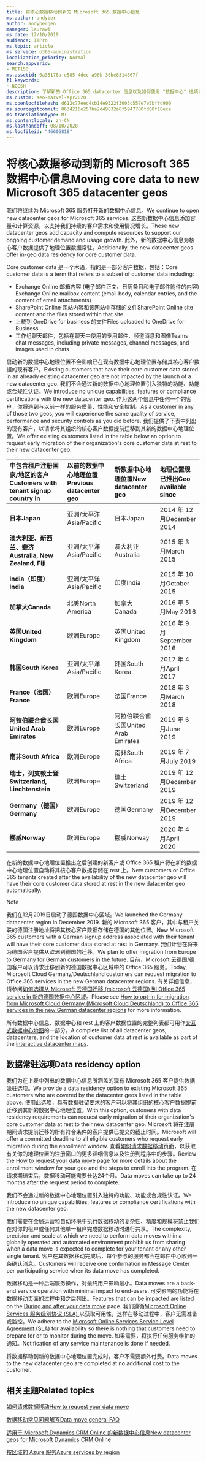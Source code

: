 ```yaml
---
title: 将核心数据移动到新的 Microsoft 365 数据中心信息
ms.author: andyber
author: andybergen
manager: laurawi
ms.date: 12/10/2019
audience: ITPro
ms.topic: article
ms.service: o365-administration
localization_priority: Normal
search.appverid:
- MET150
ms.assetid: 0a35176a-e585-4dec-a90b-36be8314667f
f1.keywords:
- NOCSH
description: 了解新的 Office 365 datacenter 信息以及如何使用 "数据中心" 选项请求将核心数据移动到新的地理位置。
ms.custom: seo-marvel-apr2020
ms.openlocfilehash: d612c77eec4cb14e9522f3003c557e7e5bffd900
ms.sourcegitcommit: 8634215e257ba2d49832a8f5947700fd00f18ece
ms.translationtype: MT
ms.contentlocale: zh-CN
ms.lasthandoff: 08/10/2020
ms.locfileid: "46606818"
---
```

# <a name="moving-core-data-to-new-microsoft-365-datacenter-geos"></a><span data-ttu-id="f1b76-103">将核心数据移动到新的 Microsoft 365 数据中心信息</span><span class="sxs-lookup"><span data-stu-id="f1b76-103">Moving core data to new Microsoft 365 datacenter geos</span></span>

<span data-ttu-id="f1b76-104">我们将继续为 Microsoft 365 服务打开新的数据中心信息。</span><span class="sxs-lookup"><span data-stu-id="f1b76-104">We continue to open new datacenter geos for Microsoft 365 services.</span></span> <span data-ttu-id="f1b76-105">这些新数据中心信息添加容量和计算资源，以支持我们持续的客户需求和使用情况增长。</span><span class="sxs-lookup"><span data-stu-id="f1b76-105">These new datacenter geos add capacity and compute resources to support our ongoing customer demand and usage growth.</span></span> <span data-ttu-id="f1b76-106">此外，新的数据中心信息为核心客户数据提供了地理位置数据常驻。</span><span class="sxs-lookup"><span data-stu-id="f1b76-106">Additionally, the new datacenter geos offer in-geo data residency for core customer data.</span></span> 

<span data-ttu-id="f1b76-107">Core customer data 是一个术语，指的是一部分客户数据，包括：</span><span class="sxs-lookup"><span data-stu-id="f1b76-107">Core customer data is a term that refers to a subset of customer data including:</span></span> 
- <span data-ttu-id="f1b76-108">Exchange Online 邮箱内容 (电子邮件正文、日历条目和电子邮件附件的内容) </span><span class="sxs-lookup"><span data-stu-id="f1b76-108">Exchange Online mailbox content (email body, calendar entries, and the content of email attachments)</span></span>
- <span data-ttu-id="f1b76-109">SharePoint Online 网站内容和该网站中存储的文件</span><span class="sxs-lookup"><span data-stu-id="f1b76-109">SharePoint Online site content and the files stored within that site</span></span>
- <span data-ttu-id="f1b76-110">上载到 OneDrive for business 的文件</span><span class="sxs-lookup"><span data-stu-id="f1b76-110">Files uploaded to OneDrive for Business</span></span>
- <span data-ttu-id="f1b76-111">工作组聊天邮件，包括在聊天中使用的专用邮件、频道消息和图像</span><span class="sxs-lookup"><span data-stu-id="f1b76-111">Teams chat messages, including private messages, channel messages, and images used in chats</span></span>
  
<span data-ttu-id="f1b76-112">启动新的数据中心地理位置不会影响已在现有数据中心地理位置存储其核心客户数据的现有客户。</span><span class="sxs-lookup"><span data-stu-id="f1b76-112">Existing customers that have their core customer data stored in an already existing datacenter geo are not impacted by the launch of a new datacenter geo.</span></span> <span data-ttu-id="f1b76-113">我们不会通过新的数据中心地理位置引入独特的功能、功能或合规性认证。</span><span class="sxs-lookup"><span data-stu-id="f1b76-113">We introduce no unique capabilities, features or compliance certifications with the new datacenter geo.</span></span> <span data-ttu-id="f1b76-114">作为这两个信息中任何一个的客户，你将遇到与以前一样的服务质量、性能和安全控制。</span><span class="sxs-lookup"><span data-stu-id="f1b76-114">As a customer in any of those two geos, you will experience the same quality of service, performance and security controls as you did before.</span></span> <span data-ttu-id="f1b76-115">我们提供了下表中列出的现有客户，以请求将其组织的核心客户数据提前迁移到其新的数据中心地理位置。</span><span class="sxs-lookup"><span data-stu-id="f1b76-115">We offer existing customers listed in the table below an option to request early migration of their organization's core customer data at rest to their new datacenter geo.</span></span>
  
|<span data-ttu-id="f1b76-116">**中包含租户注册国家/地区的客户**</span><span class="sxs-lookup"><span data-stu-id="f1b76-116">**Customers with tenant signup country in**</span></span>|<span data-ttu-id="f1b76-117">**以前的数据中心地理位置**</span><span class="sxs-lookup"><span data-stu-id="f1b76-117">**Previous datacenter geo**</span></span>|<span data-ttu-id="f1b76-118">**新数据中心地理位置**</span><span class="sxs-lookup"><span data-stu-id="f1b76-118">**New datacenter geo**</span></span>|<span data-ttu-id="f1b76-119">**地理位置现已推出**</span><span class="sxs-lookup"><span data-stu-id="f1b76-119">**Geo available since**</span></span>|
|:-----|:-----|:-----|:-----|
|<span data-ttu-id="f1b76-120">**日本**</span><span class="sxs-lookup"><span data-stu-id="f1b76-120">**Japan**</span></span>| <span data-ttu-id="f1b76-121">亚洲/太平洋</span><span class="sxs-lookup"><span data-stu-id="f1b76-121">Asia/Pacific</span></span> | <span data-ttu-id="f1b76-122">日本</span><span class="sxs-lookup"><span data-stu-id="f1b76-122">Japan</span></span> | <span data-ttu-id="f1b76-123">2014 年 12 月</span><span class="sxs-lookup"><span data-stu-id="f1b76-123">December 2014</span></span> |
|<span data-ttu-id="f1b76-124">**澳大利亚、新西兰、斐济**</span><span class="sxs-lookup"><span data-stu-id="f1b76-124">**Australia, New Zealand, Fiji**</span></span>| <span data-ttu-id="f1b76-125">亚洲/太平洋</span><span class="sxs-lookup"><span data-stu-id="f1b76-125">Asia/Pacific</span></span> | <span data-ttu-id="f1b76-126">澳大利亚</span><span class="sxs-lookup"><span data-stu-id="f1b76-126">Australia</span></span> | <span data-ttu-id="f1b76-127">2015 年 3 月</span><span class="sxs-lookup"><span data-stu-id="f1b76-127">March 2015</span></span> |
|<span data-ttu-id="f1b76-128">**India（印度）**</span><span class="sxs-lookup"><span data-stu-id="f1b76-128">**India**</span></span>| <span data-ttu-id="f1b76-129">亚洲/太平洋</span><span class="sxs-lookup"><span data-stu-id="f1b76-129">Asia/Pacific</span></span> | <span data-ttu-id="f1b76-130">印度</span><span class="sxs-lookup"><span data-stu-id="f1b76-130">India</span></span> | <span data-ttu-id="f1b76-131">2015 年 10 月</span><span class="sxs-lookup"><span data-stu-id="f1b76-131">October 2015</span></span> |
|<span data-ttu-id="f1b76-132">**加拿大**</span><span class="sxs-lookup"><span data-stu-id="f1b76-132">**Canada**</span></span>| <span data-ttu-id="f1b76-133">北美</span><span class="sxs-lookup"><span data-stu-id="f1b76-133">North America</span></span> | <span data-ttu-id="f1b76-134">加拿大</span><span class="sxs-lookup"><span data-stu-id="f1b76-134">Canada</span></span> | <span data-ttu-id="f1b76-135">2016 年 5 月</span><span class="sxs-lookup"><span data-stu-id="f1b76-135">May 2016</span></span> |
|<span data-ttu-id="f1b76-136">**英国**</span><span class="sxs-lookup"><span data-stu-id="f1b76-136">**United Kingdom**</span></span>| <span data-ttu-id="f1b76-137">欧洲</span><span class="sxs-lookup"><span data-stu-id="f1b76-137">Europe</span></span> | <span data-ttu-id="f1b76-138">英国</span><span class="sxs-lookup"><span data-stu-id="f1b76-138">United Kingdom</span></span> | <span data-ttu-id="f1b76-139">2016 年 9 月</span><span class="sxs-lookup"><span data-stu-id="f1b76-139">September 2016</span></span> |
|<span data-ttu-id="f1b76-140">**韩国**</span><span class="sxs-lookup"><span data-stu-id="f1b76-140">**South Korea**</span></span>| <span data-ttu-id="f1b76-141">亚洲/太平洋</span><span class="sxs-lookup"><span data-stu-id="f1b76-141">Asia/Pacific</span></span> | <span data-ttu-id="f1b76-142">韩国</span><span class="sxs-lookup"><span data-stu-id="f1b76-142">South Korea</span></span> | <span data-ttu-id="f1b76-143">2017 年 4 月</span><span class="sxs-lookup"><span data-stu-id="f1b76-143">April 2017</span></span> |
|<span data-ttu-id="f1b76-144">**France（法国）**</span><span class="sxs-lookup"><span data-stu-id="f1b76-144">**France**</span></span>| <span data-ttu-id="f1b76-145">欧洲</span><span class="sxs-lookup"><span data-stu-id="f1b76-145">Europe</span></span> | <span data-ttu-id="f1b76-146">法国</span><span class="sxs-lookup"><span data-stu-id="f1b76-146">France</span></span> | <span data-ttu-id="f1b76-147">2018 年 3 月</span><span class="sxs-lookup"><span data-stu-id="f1b76-147">March 2018</span></span> |
|<span data-ttu-id="f1b76-148">**阿拉伯联合酋长国**</span><span class="sxs-lookup"><span data-stu-id="f1b76-148">**United Arab Emirates**</span></span>| <span data-ttu-id="f1b76-149">欧洲</span><span class="sxs-lookup"><span data-stu-id="f1b76-149">Europe</span></span> | <span data-ttu-id="f1b76-150">阿拉伯联合酋长国</span><span class="sxs-lookup"><span data-stu-id="f1b76-150">United Arab Emirates</span></span> | <span data-ttu-id="f1b76-151">2019 年 6 月</span><span class="sxs-lookup"><span data-stu-id="f1b76-151">June 2019</span></span> |
|<span data-ttu-id="f1b76-152">**南非**</span><span class="sxs-lookup"><span data-stu-id="f1b76-152">**South Africa**</span></span>| <span data-ttu-id="f1b76-153">欧洲</span><span class="sxs-lookup"><span data-stu-id="f1b76-153">Europe</span></span> | <span data-ttu-id="f1b76-154">南非</span><span class="sxs-lookup"><span data-stu-id="f1b76-154">South Africa</span></span> | <span data-ttu-id="f1b76-155">2019 年 7 月</span><span class="sxs-lookup"><span data-stu-id="f1b76-155">July 2019</span></span> |
|<span data-ttu-id="f1b76-156">**瑞士，列支敦士登**</span><span class="sxs-lookup"><span data-stu-id="f1b76-156">**Switzerland, Liechtenstein**</span></span>| <span data-ttu-id="f1b76-157">欧洲</span><span class="sxs-lookup"><span data-stu-id="f1b76-157">Europe</span></span> | <span data-ttu-id="f1b76-158">瑞士</span><span class="sxs-lookup"><span data-stu-id="f1b76-158">Switzerland</span></span> | <span data-ttu-id="f1b76-159">2019 年 12 月</span><span class="sxs-lookup"><span data-stu-id="f1b76-159">December 2019</span></span> |
|<span data-ttu-id="f1b76-160">**Germany（德国）**</span><span class="sxs-lookup"><span data-stu-id="f1b76-160">**Germany**</span></span>| <span data-ttu-id="f1b76-161">欧洲</span><span class="sxs-lookup"><span data-stu-id="f1b76-161">Europe</span></span> | <span data-ttu-id="f1b76-162">德国</span><span class="sxs-lookup"><span data-stu-id="f1b76-162">Germany</span></span> | <span data-ttu-id="f1b76-163">2019 年 12 月</span><span class="sxs-lookup"><span data-stu-id="f1b76-163">December 2019</span></span> |
|<span data-ttu-id="f1b76-164">**挪威**</span><span class="sxs-lookup"><span data-stu-id="f1b76-164">**Norway**</span></span>| <span data-ttu-id="f1b76-165">欧洲</span><span class="sxs-lookup"><span data-stu-id="f1b76-165">Europe</span></span> | <span data-ttu-id="f1b76-166">挪威</span><span class="sxs-lookup"><span data-stu-id="f1b76-166">Norway</span></span> | <span data-ttu-id="f1b76-167">2020 年 4 月</span><span class="sxs-lookup"><span data-stu-id="f1b76-167">April 2020</span></span> |
  
<span data-ttu-id="f1b76-168">在新的数据中心地理位置推出之后创建的新客户或 Office 365 租户将在新的数据中心地理位置自动将其核心客户数据存储在 rest 上。</span><span class="sxs-lookup"><span data-stu-id="f1b76-168">New customers or Office 365 tenants created after the availability of the new datacenter geo will have their core customer data stored at rest in the new datacenter geo automatically.</span></span>


>[!Note]
><span data-ttu-id="f1b76-169">我们在12月2019日启动了德国数据中心区域。</span><span class="sxs-lookup"><span data-stu-id="f1b76-169">We launched the Germany datacenter region in December 2019.</span></span> <span data-ttu-id="f1b76-170">新的 Microsoft 365 客户，其中与租户关联的德国注册地址将把其核心客户数据存储在德国的其他位置。</span><span class="sxs-lookup"><span data-stu-id="f1b76-170">New Microsoft 365 customers with a German signup address associated with their tenant will have their core customer data stored at rest in Germany.</span></span> <span data-ttu-id="f1b76-171">我们计划在将来为德国客户提供从欧洲到德国的迁移。</span><span class="sxs-lookup"><span data-stu-id="f1b76-171">We plan to offer migration from Europe to Germany for German customers in the future.</span></span> <span data-ttu-id="f1b76-172">目前，Microsoft 云德国/德国客户可以请求迁移到新的德国数据中心区域中的 Office 365 服务。</span><span class="sxs-lookup"><span data-stu-id="f1b76-172">Today, Microsoft Cloud Germany/Deutschland customers can request migration to Office 365 services in the new German datacenter regions.</span></span> <span data-ttu-id="f1b76-173">有关详细信息，请参阅[如何选择从 Microsoft 云德国迁移 (microsoft 云德国) 到 Office 365 service in 新的德国数据中心区域](https://aka.ms/office365germanymoveoptin)。</span><span class="sxs-lookup"><span data-stu-id="f1b76-173">Please see [How to opt-in for migration from Microsoft Cloud Germany (Microsoft Cloud Deutschland) to Office 365 services in the new German datacenter regions](https://aka.ms/office365germanymoveoptin) for more information.</span></span>
>
  
<span data-ttu-id="f1b76-174">所有数据中心信息、数据中心和 rest 上的客户数据位置的完整列表都可用作[交互式数据中心地图](https://office.com/datamaps)的一部分。</span><span class="sxs-lookup"><span data-stu-id="f1b76-174">A complete list of all datacenter geos, datacenters, and the location of customer data at rest is available as part of the [interactive datacenter maps](https://office.com/datamaps).</span></span> 
  
## <a name="data-residency-option"></a><span data-ttu-id="f1b76-175">数据常驻选项</span><span class="sxs-lookup"><span data-stu-id="f1b76-175">Data residency option</span></span>

<span data-ttu-id="f1b76-176">我们为在上表中列出的数据中心信息所涵盖的现有 Microsoft 365 客户提供数据派驻选项。</span><span class="sxs-lookup"><span data-stu-id="f1b76-176">We provide a data residency option to existing Microsoft 365 customers who are covered by the datacenter geos listed in the table above.</span></span> <span data-ttu-id="f1b76-177">使用此选项，具有数据驻留要求的客户可以将其组织的核心客户数据提前迁移到其新的数据中心地理位置。</span><span class="sxs-lookup"><span data-stu-id="f1b76-177">With this option, customers with data residency requirements can request early migration of their organization's core customer data at rest to their new datacenter geo.</span></span>  <span data-ttu-id="f1b76-178">Microsoft 将在注册期间请求提前迁移的所有符合条件的客户提供已提交的截止时间。</span><span class="sxs-lookup"><span data-stu-id="f1b76-178">Microsoft will offer a committed deadline to all eligible customers who request early migration during the enrollment window.</span></span>  <span data-ttu-id="f1b76-179">查看[如何请求数据移动](request-your-data-move.md)页面，以获取有关你的地理位置的注册窗口的更多详细信息以及注册到程序中的步骤。</span><span class="sxs-lookup"><span data-stu-id="f1b76-179">Review the [How to request your data move](request-your-data-move.md) page for more details about the enrollment window for your geo and the steps to enroll into the program.</span></span>  <span data-ttu-id="f1b76-180">在请求期结束后，数据移动可能需要长达24个月。</span><span class="sxs-lookup"><span data-stu-id="f1b76-180">Data moves can take up to 24 months after the request period to complete.</span></span>

<span data-ttu-id="f1b76-181">我们不会通过新的数据中心地理位置引入独特的功能、功能或合规性认证。</span><span class="sxs-lookup"><span data-stu-id="f1b76-181">We introduce no unique capabilities, features or compliance certifications with the new datacenter geo.</span></span>
    
<span data-ttu-id="f1b76-182">我们需要在全局运营和自动环境中执行数据移动的复杂性、精度和规模将禁止我们在对你的租户或任何其他单一租户完成数据移动时进行共享。</span><span class="sxs-lookup"><span data-stu-id="f1b76-182">The complexity, precision and scale at which we need to perform data moves within a globally operated and automated environment prohibit us from sharing when a data move is expected to complete for your tenant or any other single tenant.</span></span> <span data-ttu-id="f1b76-183">客户在其数据移动完成后，每个参与的服务都会在邮件中心收到一条确认消息。</span><span class="sxs-lookup"><span data-stu-id="f1b76-183">Customers will receive one confirmation in Message Center per participating service when its data move has completed.</span></span> 
    
<span data-ttu-id="f1b76-184">数据移动是一种后端服务操作，对最终用户影响最小。</span><span class="sxs-lookup"><span data-stu-id="f1b76-184">Data moves are a back-end service operation with minimal impact to end-users.</span></span> <span data-ttu-id="f1b76-185">可受影响的功能将在[数据移动页面的过程中和之后](during-and-after-your-data-move.md)列出。</span><span class="sxs-lookup"><span data-stu-id="f1b76-185">Features that can be impacted are listed on the [During and after your data move](during-and-after-your-data-move.md) page.</span></span> <span data-ttu-id="f1b76-186">我们遵循[Microsoft Online Services 服务级别协议 (SLA) ](https://go.microsoft.com/fwlink/p/?LinkId=523897)以获取可用性，这样在移动过程中，客户无需准备或监控。</span><span class="sxs-lookup"><span data-stu-id="f1b76-186">We adhere to the [Microsoft Online Services Service Level Agreement (SLA)](https://go.microsoft.com/fwlink/p/?LinkId=523897) for availability so there is nothing that customers need to prepare for or to monitor during the move.</span></span> <span data-ttu-id="f1b76-187">如果需要，将执行任何服务维护的通知。</span><span class="sxs-lookup"><span data-stu-id="f1b76-187">Notification of any service maintenance is done if needed.</span></span> 

<span data-ttu-id="f1b76-188">将数据移动到新的数据中心地理位置完成时，客户不需要额外付费。</span><span class="sxs-lookup"><span data-stu-id="f1b76-188">Data moves to the new datacenter geo are completed at no additional cost to the customer.</span></span>
    
## <a name="related-topics"></a><span data-ttu-id="f1b76-189">相关主题</span><span class="sxs-lookup"><span data-stu-id="f1b76-189">Related topics</span></span> 
 
[<span data-ttu-id="f1b76-190">如何请求数据移动</span><span class="sxs-lookup"><span data-stu-id="f1b76-190">How to request your data move</span></span>](request-your-data-move.md)
    
[<span data-ttu-id="f1b76-191">数据移动常见问题解答</span><span class="sxs-lookup"><span data-stu-id="f1b76-191">Data move general FAQ</span></span>](data-move-faq.md)
  
[<span data-ttu-id="f1b76-192">适用于 Microsoft Dynamics CRM Online 的新数据中心信息</span><span class="sxs-lookup"><span data-stu-id="f1b76-192">New datacenter geos for Microsoft Dynamics CRM Online</span></span>](https://go.microsoft.com/fwlink/p/?Linkid=615924)
  
[<span data-ttu-id="f1b76-193">按区域的 Azure 服务</span><span class="sxs-lookup"><span data-stu-id="f1b76-193">Azure services by region</span></span>](https://azure.microsoft.com/regions/)

